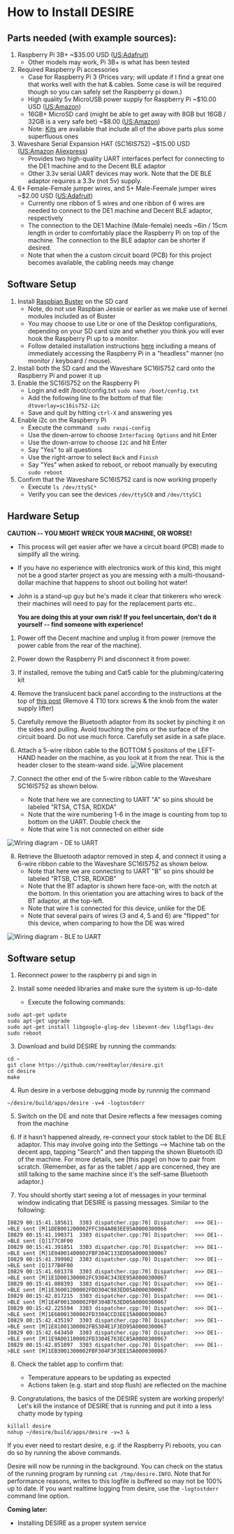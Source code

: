 # How to Install DESIRE

## Parts needed (with example sources):

1. Raspberry Pi 3B+ ~$35.00 USD ([US:Adafruit](https://www.adafruit.com/product/3775))
   * Other models may work, Pi 3B+ is what has been tested
2. Required Raspberry Pi accessories
   * Case for Raspberry Pi 3 (Prices vary; will update if I find a great one that works well with the hat & cables.  Some case is will be required though so you can safely set the Raspberry pi down.)
   * High quality 5v MicroUSB power supply for Raspberry Pi ~$10.00 USD ([US:Amazon](https://www.amazon.com/CanaKit-Raspberry-Supply-Adapter-Listed/dp/B00MARDJZ4))
   * 16GB+ MicroSD card (might be able to get away with 8GB but 16GB / 32GB is a very safe bet) ~$8.00 ([US:Amazon](https://www.amazon.com/Samsung-MicroSDHC-Adapter-MB-ME32GA-AM/dp/B06XWN9Q99))
   * Note: [Kits](https://www.amazon.com/CanaKit-Raspberry-Starter-Premium-Black/dp/B07BCC8PK7) are available that include all of the above parts plus some superfluous ones
3. Waveshare Serial Expansion HAT (SC16IS752) ~$15.00 USD ([US:Amazon](https://www.amazon.com/gp/product/B07KGGHBPW) [Aliexpress](https://www.aliexpress.com/i/32967417322.html))
   * Provides two high-quality UART interfaces perfect for connecting to the DE1 machine and to the Decent BLE adaptor
   * Other 3.3v serial UART devices may work.  Note that the DE BLE adaptor requires a 3.3v (not 5v) supply. 
4. 6+ Female-Female jumper wires, and 5+ Male-Feemale jumper wires ~$2.00 USD ([US:Adafruit](https://www.adafruit.com/product/1950))
   * Currently one ribbon of 5 wires and one ribbon of 6 wires are needed to connect to the DE1 machine and Decent BLE adaptor, respectively
   *  The connection to the DE1 Machine (Male-female) needs ~6in / 15cm length in order to comfortably place the Raspberry Pi on top of the machine.  The connection to the BLE adaptor can be shorter if desired.
   * Note that when the a custom circuit board (PCB) for this project becomes available, the cabling needs may change
 
 ## Software Setup
 
1. Install [Raspbian Buster](https://www.raspberrypi.org/downloads/raspbian/) on the SD card
   * Note, do not use Raspbian Jessie or earlier as we make use of kernel modules included as of Buster
   * You may choose to use Lite or one of the Desktop configurations, depending on your SD card size and whether you think you will ever hook the Raspberry Pi up to a monitor.
   * Follow detailed installation instructions [here](https://desertbot.io/blog/headless-raspberry-pi-3-bplus-ssh-wifi-setup) including a means of immediately accessing the Raspberry Pi in a "headless" manner (no monitor / keyboard / mouse).  
2. Install both the SD card and the Waveshare SC16IS752 card onto the Raspberry Pi and power it up
3. Enable the SC16IS752 on the Raspberry Pi
   * Login and edit /boot/config.txt
 `sudo nano /boot/config.txt`
   * Add the following line to the bottom of that file:
 `dtoverlay=sc16is752-i2c`
   * Save and quit by hitting `ctrl-X` and answering yes
4. Enable i2c on the Raspberry Pi
   * Execute the command ` sudo raspi-config`
   * Use the down-arrow to choose `Interfacing Options` and hit Enter
   * Use the down-arrow to choose `I2C` and hit Enter
   * Say "Yes" to all questions
   * Use the right-arrow to select `Back` and `Finish`
   * Say "Yes" when asked to reboot, or reboot manually by executing `sudo reboot`
5. Confirm that the Waveshare SC16IS752 card is now working properly
   * Execute `ls /dev/ttySC*`
   * Verify you can see the devices `/dev/ttySC0` and `/dev/ttySC1`

## Hardware Setup
__CAUTION -- YOU MIGHT WRECK YOUR MACHINE, OR WORSE!__

* This process will get easier after we have a circuit board (PCB) made to simplify all the wiring.  
* If you have no experience with electronics work of this kind, this might not be a good starter project as you are messing with a multi-thousand-dollar machine that happens to shoot out boiling hot water!   
* John is a stand-up guy but he's made it clear that tinkerers who wreck their machines will need to pay for the replacement parts etc..  
  
  __You are doing this at your own risk!  If you feel uncertain, don't do it yourself -- find someone with experience!__

1. Power off the Decent machine and unplug it from power (remove the power cable from the rear of the machine).

2. Power down the Raspberry Pi and disconnect it from power.

3. If installed, remove the tubing and Cat5 cable for the plubming/catering kit

4. Remove the translucent back panel according to the instructions at the top of [this post](https://3.basecamp.com/3671212/buckets/7351439/documents/1798545355)  (Remove 4 T10 torx screws & the knob from the water supply lifter)

5. Carefully remove the Bluetooth adaptor from its socket by pinching it on the sides and pulling.  Avoid touching the pins or the surface of the circuit board.  Do not use much force.  Carefully set aside in a safe place.

6. Attach a 5-wire ribbon cable to the BOTTOM 5 positons of the LEFT-HAND header on the machine, as you look at it from the rear.  This is the header closer to the steam-wand side.
![Wire placement](https://user-images.githubusercontent.com/8826853/63828449-7a5e6600-c934-11e9-8ddf-dcdbb7588da0.png)

7. Connect the other end of the 5-wire ribbon cable to the Waveshare SC16IS752 as shown below.  
   * Note that here we are connecting to UART "A" so pins should be labeled "RTSA, CTSA, RDXDA"
   * Note that the wire numbering 1-6 in the image is counting from top to bottom on the UART.  Double check the 
   * Note that wire 1 is not connected on either side

![Wiring diagram - DE to UART](https://user-images.githubusercontent.com/8826853/63908733-316ae800-c9ee-11e9-8edf-31715db8afa0.png)

8. Retrieve the Bluetooth adaptor removed in step 4, and connect it using a 6-wire ribbon cable to the Waveshare SC16IS752 as shown below.  
   * Note that here we are connecting to UART "B" so pins should be labeled "RTSB, CTSB, RDXDB"
   * Note that the BT adaptor is shown here face-on, with the notch at the bottom.  In this orientation you are attaching wires to back of the BT adaptor, at the top-left.
   * Note that wire 1 _is_ connected for this device, unlike for the DE 
   * Note that several pairs of wires (3 and 4, 5 and 6) are "flipped" for this device, when comparing to how the DE was wired

![Wiring diagram - BLE to UART](https://user-images.githubusercontent.com/8826853/63909283-1ac59080-c9f0-11e9-874c-202ea894fa10.png)

## Software setup

1. Reconnect power to the raspberry pi and sign in

2. Install some needed libraries and make sure the system is up-to-date
   * Execute the following commands: 
```
sudo apt-get update
sudo apt-get upgrade
sudo apt-get install libgoogle-glog-dev libevent-dev libgflags-dev
sudo reboot
```
   
3. Download and build DESIRE by running the commands:
```
cd ~
git clone https://github.com/reedtaylor/desire.git
cd desire
make
```

4. Run desire in a verbose debugging mode by runnnig the command
```
~/desire/build/apps/desire -v=4 -logtostderr
```

5. Switch on the DE and note that Desire reflects a few messages coming from the machine

6. If it hasn't happened already, re-connect your stock tablet to the DE BLE adaptor.  This may involve going into the Settings --> Machine tab on the decent app, tapping "Search" and then tapping the shown Bluetooth ID of the machine.  For more details, see [this page] on how to pair from scratch.  (Remember, as far as the tablet / app are concerned, they are still talking to the same machine since it's the self-same Bluetooth adaptor.)

7. You should shortly start seeing a lot of messages in your terminal window indicating that DESIRE is passing messages.   Similar to the following:
```
I0829 00:15:41.185611  3303 dispatcher.cpp:70] Dispatcher:  >>> DE1-->BLE sent [M]1DEB001200002FFC304A0B3EE95A0000300066
I0829 00:15:41.190371  3303 dispatcher.cpp:70] Dispatcher:  >>> DE1-->BLE sent [Q]177C0F00
I0829 00:15:41.391851  3303 dispatcher.cpp:70] Dispatcher:  >>> DE1-->BLE sent [M]1E04001400002FBF304C133ED05A0000300067
I0829 00:15:41.399902  3303 dispatcher.cpp:70] Dispatcher:  >>> DE1-->BLE sent [Q]177B0F00
I0829 00:15:41.601378  3303 dispatcher.cpp:70] Dispatcher:  >>> DE1-->BLE sent [M]1E1D001300002FC9304C343EE95A0000300067
I0829 00:15:41.808393  3303 dispatcher.cpp:70] Dispatcher:  >>> DE1-->BLE sent [M]1E36001200002FDD304C983ED05A0000300067
I0829 00:15:42.017215  3303 dispatcher.cpp:70] Dispatcher:  >>> DE1-->BLE sent [M]1E4F001300002FBF304B763ED05A0000300067
I0829 00:15:42.225594  3303 dispatcher.cpp:70] Dispatcher:  >>> DE1-->BLE sent [M]1E68001300002FD3304CCD3EE15A0000300067
I0829 00:15:42.435197  3303 dispatcher.cpp:70] Dispatcher:  >>> DE1-->BLE sent [M]1E81001300002FB5304E1F3ED95A0000300067
I0829 00:15:42.643450  3303 dispatcher.cpp:70] Dispatcher:  >>> DE1-->BLE sent [M]1E9A001100002FD3304E763EC85A0000300067
I0829 00:15:42.851097  3303 dispatcher.cpp:70] Dispatcher:  >>> DE1-->BLE sent [M]1EB3001300002FBF304F3F3EE15A0000300067
```
8. Check the tablet app to confirm that:
   * Temperature appears to be updating as expected
   * Actions taken (e.g. start and stop flush) are reflected on the machine

9. Congratulations, the basics of the DESIRE system are working properly!   Let's kill the instance of DESIRE that is running and put it into a less chatty mode by typing
```
killall desire
nohup ~/desire/build/apps/desire -v=3 &
```

If you ever need to restart desire, e.g. if the Raspberry Pi reboots, you can do so by running the above commands.

Desire will now be running in the background.  You can check on the status of the running program by running `cat /tmp/desire.INFO`.  Note that for performance reasons, writes to this logfile is buffered so may not be 100% up to date.  If you want realtime logging from desire, use the `-logtostderr` command line option.


__Coming later:__
* Installing DESIRE as a proper system service

